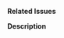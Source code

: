 **Related Issues**

<!--
If there are any related issues, list them below with this format:
- closes #123
-->

**Description**

<!--
Write a short description of what the PR does.
-->
